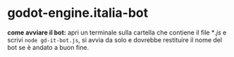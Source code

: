 # godot-engine.italia-bot

**come avviare il bot:** apri un terminale sulla cartella che contiene il file **.js* e scrivi `node gd-it-bot.js`, si avvia da solo e dovrebbe restituire il nome del bot se è andato a buon fine.
